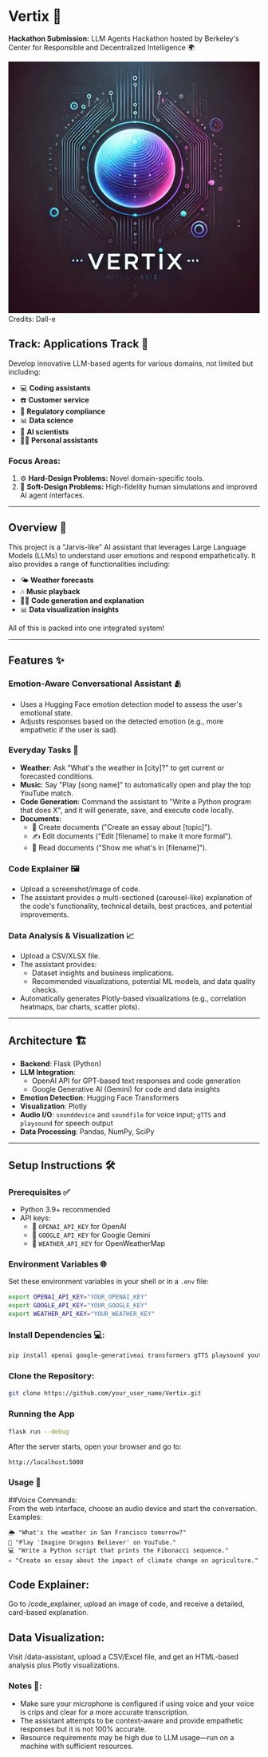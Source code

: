 # Vertix 🚀

**Hackathon Submission:** LLM Agents Hackathon hosted by Berkeley's Center for Responsible and Decentralized Intelligence 🌍

![Vertix Logo](https://github.com/JT11-11/Vertix/blob/f3d1bae1366727955568dfef0a9e7e239241514c/image.jpg)
Credits: Dall-e

## Track: Applications Track 🎯

Develop innovative LLM-based agents for various domains, not limited but including:
- 💻 **Coding assistants**
- ☎️ **Customer service**
- 📜 **Regulatory compliance**
- 📊 **Data science**
- 🤖 **AI scientists**
- 🧑‍💻 **Personal assistants**

### **Focus Areas:**
1. ⚙️ **Hard-Design Problems:** Novel domain-specific tools.
2. 🌟 **Soft-Design Problems:** High-fidelity human simulations and improved AI agent interfaces.

---

## Overview 🧠

This project is a "Jarvis-like" AI assistant that leverages Large Language Models (LLMs) to understand user emotions and respond empathetically. It also provides a range of functionalities including:
- 🌤️ **Weather forecasts**
- 🎶 **Music playback**
- 🧑‍💻 **Code generation and explanation**
- 📊 **Data visualization insights**

All of this is packed into one integrated system!

---

## Features ✨

### Emotion-Aware Conversational Assistant 🫂
- Uses a Hugging Face emotion detection model to assess the user's emotional state.
- Adjusts responses based on the detected emotion (e.g., more empathetic if the user is sad).

### Everyday Tasks 🌟
- **Weather**: Ask "What's the weather in [city]?" to get current or forecasted conditions.
- **Music**: Say "Play [song name]" to automatically open and play the top YouTube match.
- **Code Generation**: Command the assistant to "Write a Python program that does X", and it will generate, save, and execute code locally.
- **Documents**:  
  - 📄 Create documents ("Create an essay about [topic]").  
  - ✍️ Edit documents ("Edit [filename] to make it more formal").  
  - 📖 Read documents ("Show me what's in [filename]").

### Code Explainer 🖼️
- Upload a screenshot/image of code.
- The assistant provides a multi-sectioned (carousel-like) explanation of the code's functionality, technical details, best practices, and potential improvements.

### Data Analysis & Visualization 📈
- Upload a CSV/XLSX file.
- The assistant provides:
  - Dataset insights and business implications.
  - Recommended visualizations, potential ML models, and data quality checks.
- Automatically generates Plotly-based visualizations (e.g., correlation heatmaps, bar charts, scatter plots).

---

## Architecture 🏗️

- **Backend**: Flask (Python)
- **LLM Integration**:  
  - OpenAI API for GPT-based text responses and code generation  
  - Google Generative AI (Gemini) for code and data insights
- **Emotion Detection**: Hugging Face Transformers
- **Visualization**: Plotly
- **Audio I/O**: `sounddevice` and `soundfile` for voice input; `gTTS` and `playsound` for speech output
- **Data Processing**: Pandas, NumPy, SciPy

---

## Setup Instructions 🛠️

### Prerequisites ✅
- Python 3.9+ recommended
- API keys:
  - 🔑 `OPENAI_API_KEY` for OpenAI
  - 🔑 `GOOGLE_API_KEY` for Google Gemini
  - 🔑 `WEATHER_API_KEY` for OpenWeatherMap

### Environment Variables 🌐
Set these environment variables in your shell or in a `.env` file:
```bash
export OPENAI_API_KEY="YOUR_OPENAI_KEY"
export GOOGLE_API_KEY="YOUR_GOOGLE_KEY"
export WEATHER_API_KEY="YOUR_WEATHER_KEY"
```
### Install Dependencies 💻:  
```bash  
pip install openai google-generativeai transformers gTTS playsound youtube_search requests plotly pandas scipy flask sounddevice soundfile python-docx werkzeug  
```

### Clone the Repository:
```bash
git clone https://github.com/your_user_name/Vertix.git
```

### Running the App  
```bash  
flask run --debug 
```
After the server starts, open your browser and go to:  
```
http://localhost:5000  
```

### Usage 🎤
##Voice Commands:  
From the web interface, choose an audio device and start the conversation.  
Examples:  
```
🌦️ "What's the weather in San Francisco tomorrow?"
🎵 "Play 'Imagine Dragons Believer' on YouTube."
💻 "Write a Python script that prints the Fibonacci sequence."
✍️ "Create an essay about the impact of climate change on agriculture."
```

## Code Explainer:  
Go to /code_explainer, upload an image of code, and receive a detailed, card-based explanation.

## Data Visualization:  
Visit /data-assistant, upload a CSV/Excel file, and get an HTML-based analysis plus Plotly visualizations.  

### Notes 📝:  
- Make sure your microphone is configured if using voice and your voice is crips and clear for a more accurate transcription. 
- The assistant attempts to be context-aware and provide empathetic responses but it is not 100% accurate. 
- Resource requirements may be high due to LLM usage—run on a machine with sufficient resources.

